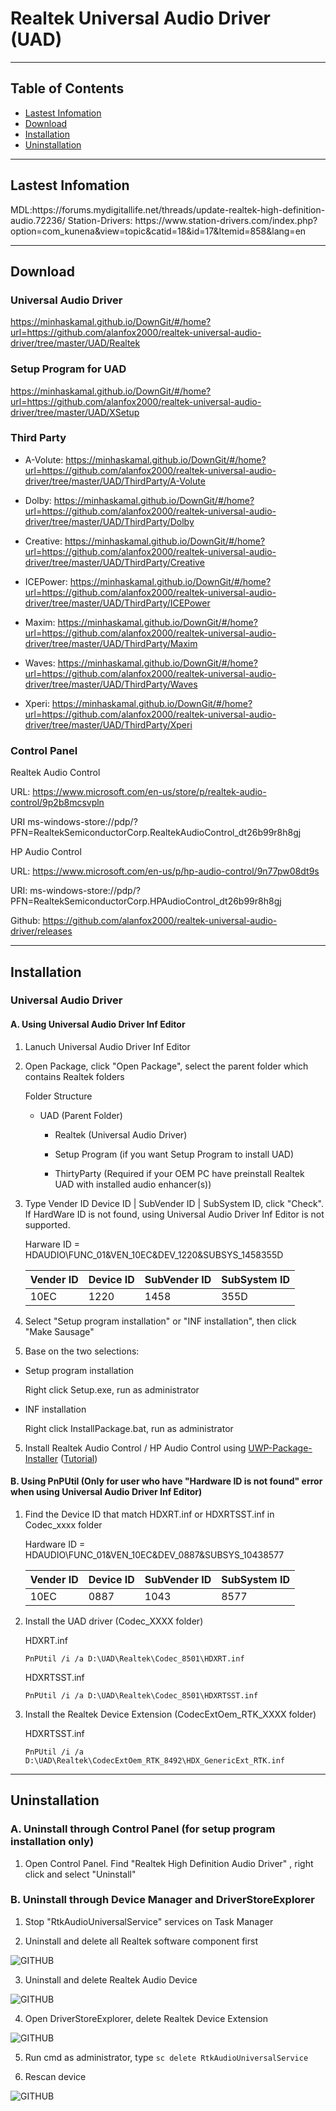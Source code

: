 # Realtek Universal Audio Driver (UAD)

---------------------------------------

## Table of Contents
- [Lastest Infomation](#lastest-info)
- [Download](#download)
- [Installation](#installation)
- [Uninstallation](#uninstallation)

---------------------------------------

<h2 id="lastest-info">Lastest Infomation</h2>
MDL:https://forums.mydigitallife.net/threads/update-realtek-high-definition-audio.72236/
Station-Drivers: https://www.station-drivers.com/index.php?option=com_kunena&view=topic&catid=18&id=17&Itemid=858&lang=en

---------------------------------------

<h2 id="download">Download</h2>

### Universal Audio Driver

https://minhaskamal.github.io/DownGit/#/home?url=https://github.com/alanfox2000/realtek-universal-audio-driver/tree/master/UAD/Realtek

### Setup Program for UAD

https://minhaskamal.github.io/DownGit/#/home?url=https://github.com/alanfox2000/realtek-universal-audio-driver/tree/master/UAD/XSetup

### Third Party

* A-Volute: https://minhaskamal.github.io/DownGit/#/home?url=https://github.com/alanfox2000/realtek-universal-audio-driver/tree/master/UAD/ThirdParty/A-Volute

* Dolby: https://minhaskamal.github.io/DownGit/#/home?url=https://github.com/alanfox2000/realtek-universal-audio-driver/tree/master/UAD/ThirdParty/Dolby

* Creative: https://minhaskamal.github.io/DownGit/#/home?url=https://github.com/alanfox2000/realtek-universal-audio-driver/tree/master/UAD/ThirdParty/Creative

* ICEPower: https://minhaskamal.github.io/DownGit/#/home?url=https://github.com/alanfox2000/realtek-universal-audio-driver/tree/master/UAD/ThirdParty/ICEPower

* Maxim: https://minhaskamal.github.io/DownGit/#/home?url=https://github.com/alanfox2000/realtek-universal-audio-driver/tree/master/UAD/ThirdParty/Maxim

* Waves: https://minhaskamal.github.io/DownGit/#/home?url=https://github.com/alanfox2000/realtek-universal-audio-driver/tree/master/UAD/ThirdParty/Waves

* Xperi: https://minhaskamal.github.io/DownGit/#/home?url=https://github.com/alanfox2000/realtek-universal-audio-driver/tree/master/UAD/ThirdParty/Xperi

### Control Panel

Realtek Audio Control

URL: https://www.microsoft.com/en-us/store/p/realtek-audio-control/9p2b8mcsvpln

URI ms-windows-store://pdp/?PFN=RealtekSemiconductorCorp.RealtekAudioControl_dt26b99r8h8gj

HP Audio Control

URL: https://www.microsoft.com/en-us/p/hp-audio-control/9n77pw08dt9s

URI: ms-windows-store://pdp/?PFN=RealtekSemiconductorCorp.HPAudioControl_dt26b99r8h8gj

Github: https://github.com/alanfox2000/realtek-universal-audio-driver/releases

---------------------------------------

<h2 id="installation">Installation</h2>

### Universal Audio Driver

#### A. Using Universal Audio Driver Inf Editor

1. Lanuch Universal Audio Driver Inf Editor

2. Open Package, click "Open Package", select the parent folder which contains Realtek folders

	Folder Structure

	+ UAD (Parent Folder)

		+ Realtek (Universal Audio Driver)

		+ Setup Program (if you want Setup Program to install UAD)

		+ ThirtyParty (Required if your OEM PC have preinstall Realtek UAD with installed audio enhancer(s))

3. Type Vender ID Device ID | SubVender ID | SubSystem ID, click "Check". If HardWare ID is not found, using Universal Audio Driver Inf Editor is not supported.

	Harware ID = HDAUDIO\FUNC_01&VEN_10EC&DEV_1220&SUBSYS_1458355D

	| Vender ID | Device ID | SubVender ID | SubSystem ID |
	|-----------|-----------|--------------|--------------|
	| 10EC      | 1220      | 1458         | 355D         |

4. Select "Setup program installation" or "INF installation", then click "Make Sausage"

5. Base on the two selections:

+ Setup program installation

   Right click Setup.exe, run as administrator

+ INF installation

   Right click InstallPackage.bat, run as administrator

5. Install Realtek Audio Control / HP Audio Control using <a href="https://github.com/colinkiama/UWP-Package-Installer">UWP-Package-Installer</a> (<a href="http://puresoftapps.blogspot.com/2018/07/uwp-package-installer-easiest-way-to.html">Tutorial</a>)

#### B. Using PnPUtil (Only for user who have "Hardware ID is not found" error when using Universal Audio Driver Inf Editor)

1. Find the Device ID that match HDXRT.inf or HDXRTSST.inf in Codec_xxxx folder

	Hardware ID = HDAUDIO\FUNC_01&VEN_10EC&DEV_0887&SUBSYS_10438577

	| Vender ID | Device ID | SubVender ID | SubSystem ID |
	|-----------|-----------|--------------|--------------|
	| 10EC      | 0887      | 1043         | 8577         |
	

2. Install the UAD driver (Codec_XXXX folder)
 
	 HDXRT.inf
	 
	`PnPUtil /i /a D:\UAD\Realtek\Codec_8501\HDXRT.inf`
 
	 HDXRTSST.inf
	 
	`PnPUtil /i /a D:\UAD\Realtek\Codec_8501\HDXRTSST.inf`

3. Install the Realtek Device Extension (CodecExtOem_RTK_XXXX folder)

	 HDXRTSST.inf
	 
	`PnPUtil /i /a D:\UAD\Realtek\CodecExtOem_RTK_8492\HDX_GenericExt_RTK.inf`

---------------------------------------

<h2 id="uninstallation">Uninstallation</h2>

### A. Uninstall through Control Panel (for setup program installation only)

1. Open Control Panel. Find "Realtek High Definition Audio Driver" , right click and select "Uninstall"

### B. Uninstall through Device Manager and DriverStoreExplorer

1. Stop "RtkAudioUniversalService" services on Task Manager

2. Uninstall and delete all Realtek software component first

![GITHUB](https://2.bp.blogspot.com/-T5210I3DARo/Wx_V59vt6HI/AAAAAAAAB_Y/0hb505aUk6QuHFO8y5-DGNiRp3WcPuBIgCLcBGAs/s1600/2.png)

3. Uninstall and delete Realtek Audio Device 

![GITHUB](https://1.bp.blogspot.com/-qRLK7Unoa3A/Wx_V5zVwy2I/AAAAAAAAB_U/0l-X3HKG2EEUZmBu8-k6UeomyD6PKs1ugCLcBGAs/s1600/1png.png)

4. Open DriverStoreExplorer, delete Realtek Device Extension

![GITHUB](https://2.bp.blogspot.com/-zHukGT061Pk/Wx_V6U7rmaI/AAAAAAAAB_g/2-AFCVXjaG4_-9ZfIwCBRQcAHhclRCWjQCLcBGAs/s1600/4.png)

5. Run cmd as administrator, type `sc delete RtkAudioUniversalService`

6. Rescan device

![GITHUB](https://3.bp.blogspot.com/-u_FM2PXq7-0/Wx_V6IWAN5I/AAAAAAAAB_c/RSUXoaavcMkTjQx_EGh_-fL1fKZIvD7tQCLcBGAs/s1600/3.png)

